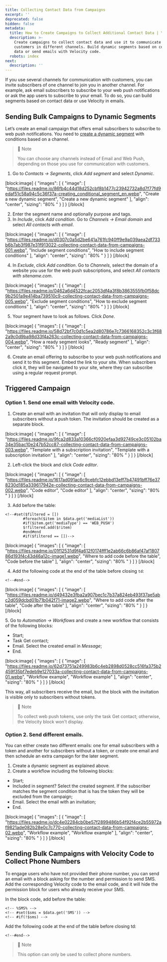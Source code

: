 ```yaml
---
title: Collecting Contact Data from Campaigns
excerpt: ''
deprecated: false
hidden: false
metadata:
  title: How to Create Campaigns to Collect Additional Contact Data | Yespo Guide
  description: >-
    Create campaigns to collect contact data and use it to communicate with
    customers in different channels. Build dynamic segments based on contact
    data or send emails with Velocity code.
  robots: index
next:
  description: ''
---
```

If you use several channels for communication with customers, you can invite subscribers of one channel to join you in another channel. For example, ask email subscribers to subscribe to your web push notifications or ask the app users to subscribe to your email. To do so, you can build segments based on contact data or use Velocity in emails.

## Sending Bulk Campaigns to Dynamic Segments

Let’s create an email campaign that offers email subscribers to subscribe to web push notifications. You need to [create a dynamic segment](https://docs.yespo.io/docs/how-add-dynamic-segment) with conditions based on a channel.

> 📘 Note
> 
> You can choose any channels instead of Email and Web Push, depending on those you use for communication with customers.

1. Go to _Contacts → Segments_, click _Add segment_ and select _Dynamic_.

[block:image]
{
  "images": [
    {
      "image": [
        "https://files.readme.io/86fb4c44d18d252cbf8b1477c23942732a8d7f77fd9edaf51c58a94c5c36f37a-creating_conditional_segment_en.webp",
        "Create a new dynamic segment",
        "Create a new dynamic segment"
      ],
      "align": "center",
      "sizing": "80% "
    }
  ]
}
[/block]


2. Enter the segment name and optionally purpose and tags.
3. In _Include_, click _Add condition_. Go to _Channels → Email domain_ and select _All contacts with email_.

[block:image]
{
  "images": [
    {
      "image": [
        "https://files.readme.io/d0307c0a5d2be641a761fc940ff9e9a039aea2df733b6b7ab3f987e31f913022-collecting-contact-data-from-campaigns-001.webp",
        "Include segment conditions",
        "How to include segment conditions"
      ],
      "align": "center",
      "sizing": "80% "
    }
  ]
}
[/block]


4. In _Exclude_, click _Add condition_. Go to _Channels_, select the domain of a website you use for the web push subscriptions, and select _All contacts with sitename.com_.

[block:image]
{
  "images": [
    {
      "image": [
        "https://files.readme.io/0462a6d4522fcac2053df4a3f8b3863555fb0f58dc9b2501a9e414ba739510c9-collecting-contact-data-from-campaigns-005.webp",
        "Exclude segment conditions",
        "How to exclude segment conditions"
      ],
      "align": "center",
      "sizing": "80% "
    }
  ]
}
[/block]


5. Your segment have to look as follows. Click _Done_.

[block:image]
{
  "images": [
    {
      "image": [
        "https://files.readme.io/58d72bf7c0d1c5ea2d80786e7c7366168352c3c3f682a9c0d9ba98d33f4a263c-collecting-contact-data-from-campaigns-004.webp",
        "How a ready segment looks",
        "Ready segment"
      ],
      "align": "center",
      "sizing": "80% "
    }
  ]
}
[/block]


6. Create an email offering to subscribe to your web push notifications and send it to this segment. Embed the link to your site. When subscribers click it, they will be navigated to your site, where they can subscribe using a regular request prompt.

## Triggered Campaign

### Option 1. Send one email with Velocity code.

1. Create an email with an invitation that will only display to email subscribers without a push token. The invitation should be created as a separate block.

[block:image]
{
  "images": [
    {
      "image": [
        "https://files.readme.io/9fca2d833a10366cf0920efaa3d92749ce3c05102ba34e35bac10e247b52cc87-collecting-contact-data-from-campaigns-003.webp",
        "Template with a subscription invitation",
        "Template with a subscription invitation"
      ],
      "align": "center",
      "sizing": "80% "
    }
  ]
}
[/block]


2. Left-click the block and click _Code editor_.

[block:image]
{
  "images": [
    {
      "image": [
        "https://files.readme.io/1617ad091ac6c9cebfc12ebbd13eff7b47491bff76e378230d185a339617942e-collecting-contact-data-from-campaigns-002.webp",
        "Code editor",
        "Code editor"
      ],
      "align": "center",
      "sizing": "80% "
    }
  ]
}
[/block]


3. Add before the table:

```Text Apache
<!--#set($filtered = [])
        #foreach($item in $data.get('mediaList'))
        #if($item.get('mediaType') == 'WEB_PUSH')
        $!filtered.add($!item)
        #end#end
        #if($filtered == [])-->
```

[block:image]
{
  "images": [
    {
      "image": [
        "https://files.readme.io/01f12531d9f4a612f0174fff1e2ab66c6b86af47af180786d193f4c43d46a12c-image1.webp",
        "Where to add code before the table",
        "Code before the table"
      ],
      "align": "center",
      "sizing": "80% "
    }
  ]
}
[/block]


4. Add the following code at the end of the table before closing `td`:

```Text Apache
<!--#end-->
```

[block:image]
{
  "images": [
    {
      "image": [
        "https://files.readme.io/d49432e3fba2a907bec1c7b37a824eb493f37ae5abc2d059dcbd01b71b042f71-image2.webp",
        "Where to add code after the table",
        "Code after the table"
      ],
      "align": "center",
      "sizing": "80% "
    }
  ]
}
[/block]


5. Go to _Automation → Workflows_ and create a new workflow that consists of the following blocks:

- Start;
- Task Get contact;
- Email. Select the created email in _Message_;
- End.

[block:image]
{
  "images": [
    {
      "image": [
        "https://files.readme.io/62d73751a249983b6c4eb2898d0528cc516fa375b2459f35bf7edeb9e127033a-collecting-contact-data-from-campaigns-01.webp",
        "Workflow example",
        "Workflow example"
      ],
      "align": "center",
      "sizing": "80% "
    }
  ]
}
[/block]


This way, all subscribers receive the email, but the block with the invitation is visible only to subscribers without tokens.

> 📘 Note
> 
> To collect web push tokens, use only the task Get contact; otherwise, the Velocity block won't display.

### Option 2. Send different emails.

You can either create two different emails: one for email subscribers with a token and another for subscribers without a token, or create one email and then schedule an extra campaign for the later segment.

1. Create a dynamic segment as explained above.
2. Create a workflow including the following blocks:

- Start;
- Included in segment? Select the created segment. If the subscriber matches the segment condition that is has the token they will be excluded from the campaign;
- Email. Select the email with an invitation;
- End.

[block:image]
{
  "images": [
    {
      "image": [
        "https://files.readme.io/dc4e02284cb0be57f2899486b54f92f4ce2b55972af9821ade082b28e0c7c770-collecting-contact-data-from-campaigns-02.webp",
        "Workflow example",
        "Workflow example"
      ],
      "align": "center",
      "sizing": "80% "
    }
  ]
}
[/block]


## Sending Bulk Campaigns with Velocity Code to Collect Phone Numbers

To engage users who have not provided their phone number, you can send an email with a block asking for the number and permission to send SMS. Add the corresponding Velocity code to the email code, and it will hide the permission block for users who already receive your SMS.

In the block code, add before the table:

```Text Apache
<!-- %SMS% -->
<!-- #set($sms = $data.get('SMS')) -->
<!-- #if(!$sms) -->
```

Add the following code at the end of the table before closing td:

```Text Apache
<!--#end-->
```

> 📘 Note
> 
> This option can only be used to collect phone numbers.